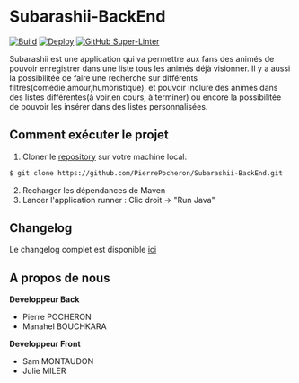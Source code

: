 # Subarashii-BackEnd

[![Build](https://github.com/PierrePocheron/Subarashii-BackEnd/workflows/Java%20CI%20with%20Maven/badge.svg)](#)
[![Deploy](https://github.com/PierrePocheron/Subarashii-BackEnd/workflows/Heroku%20github%20actions%20CI%20and%20CD%20demo/badge.svg)](#)
[![GitHub Super-Linter](https://github.com/PierrePocheron/Subarashii-BackEnd/workflows/Lint%20Code%20Base/badge.svg)](https://github.com/marketplace/actions/super-linter)



Subarashii est une application qui va permettre aux fans des animés de pouvoir enregistrer dans une liste tous les animés déjà visionner.
Il y a aussi la possibilitée de faire une recherche sur différents filtres(comédie,amour,humoristique), et pouvoir inclure des animés dans des listes différentes(à voir,en cours, à terminer) ou encore la possibilitée de pouvoir les insérer  dans  des listes personnalisées.


## Comment exécuter le projet
1. Cloner le [repository](https://github.com/PierrePocheron/Subarashii-BackEnd) sur votre machine local:
```bash
$ git clone https://github.com/PierrePocheron/Subarashii-BackEnd.git
```
2. Recharger les dépendances de Maven
3. Lancer l'application runner : Clic droit -> "Run Java"


## Changelog
Le changelog complet est disponible [ici](https://github.com/PierrePocheron/Subarashii-BackEnd/blob/develop/Changelog.md)


## A propos de nous

**Developpeur Back**
- Pierre POCHERON
- Manahel BOUCHKARA

**Developpeur Front**
- Sam MONTAUDON
- Julie MILER
